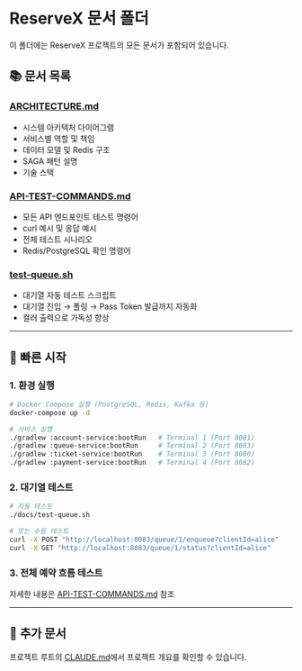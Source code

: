 # ReserveX 문서 폴더

이 폴더에는 ReserveX 프로젝트의 모든 문서가 포함되어 있습니다.

## 📚 문서 목록

### [ARCHITECTURE.md](./ARCHITECTURE.md)
- 시스템 아키텍처 다이어그램
- 서비스별 역할 및 책임
- 데이터 모델 및 Redis 구조
- SAGA 패턴 설명
- 기술 스택

### [API-TEST-COMMANDS.md](./API-TEST-COMMANDS.md)
- 모든 API 엔드포인트 테스트 명령어
- curl 예시 및 응답 예시
- 전체 테스트 시나리오
- Redis/PostgreSQL 확인 명령어

### [test-queue.sh](./test-queue.sh)
- 대기열 자동 테스트 스크립트
- 대기열 진입 → 폴링 → Pass Token 발급까지 자동화
- 컬러 출력으로 가독성 향상

---

## 🚀 빠른 시작

### 1. 환경 실행
```bash
# Docker Compose 실행 (PostgreSQL, Redis, Kafka 등)
docker-compose up -d

# 서비스 실행
./gradlew :account-service:bootRun   # Terminal 1 (Port 8081)
./gradlew :queue-service:bootRun     # Terminal 2 (Port 8083)
./gradlew :ticket-service:bootRun    # Terminal 3 (Port 8080)
./gradlew :payment-service:bootRun   # Terminal 4 (Port 8082)
```

### 2. 대기열 테스트
```bash
# 자동 테스트
./docs/test-queue.sh

# 또는 수동 테스트
curl -X POST "http://localhost:8083/queue/1/enqueue?clientId=alice"
curl -X GET "http://localhost:8083/queue/1/status?clientId=alice"
```

### 3. 전체 예약 흐름 테스트
자세한 내용은 [API-TEST-COMMANDS.md](./API-TEST-COMMANDS.md) 참조

---

## 📖 추가 문서

프로젝트 루트의 [CLAUDE.md](../CLAUDE.md)에서 프로젝트 개요를 확인할 수 있습니다.
